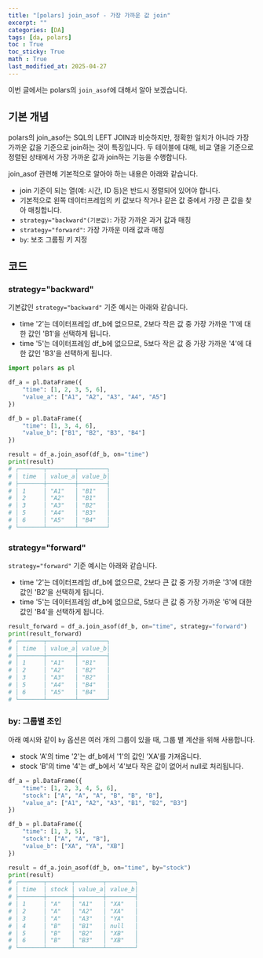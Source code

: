 ```yaml
---
title: "[polars] join_asof - 가장 가까운 값 join"
excerpt: ""
categories: [DA]
tags: [da, polars]
toc : True
toc_sticky: True
math : True
last_modified_at: 2025-04-27
---
```


이번 글에서는 polars의 `join_asof`에 대해서 알아 보겠습니다.

## 기본 개념
polars의 join_asof는 SQL의 LEFT JOIN과 비슷하지만, 정확한 일치가 아니라 가장 가까운 값을 기준으로 join하는 것이 특징입니다. 두 테이블에 대해, 비교 열을 기준으로 정렬된 상태에서 가장 가까운 값과 join하는 기능을 수행합니다. 

join_asof 관련해 기본적으로 알아야 하는 내용은 아래와 같습니다.
- join 기준이 되는 열(예: 시간, ID 등)은 반드시 정렬되어 있어야 합니다.
- 기본적으로 왼쪽 데이터프레임의 키 값보다 작거나 같은 값 중에서 가장 큰 값을 찾아 매칭합니다.
- `strategy="backward"(기본값)`: 가장 가까운 과거 값과 매칭
- `strategy="forward"`: 가장 가까운 미래 값과 매칭
- `by`: 보조 그룹핑 키 지정



## 코드
### strategy="backward"
기본값인 `strategy="backward"` 기준 예시는 아래와 같습니다. 

- time '2'는 데이터프레임 df_b에 없으므로, 2보다 작은 값 중 가장 가까운 '1'에 대한 값인 'B1'을 선택하게 됩니다. 
- time '5'는 데이터프레임 df_b에 없으므로, 5보다 작은 값 중 가장 가까운 '4'에 대한 값인 'B3'을 선택하게 됩니다.

```py
import polars as pl

df_a = pl.DataFrame({
    "time": [1, 2, 3, 5, 6],
    "value_a": ["A1", "A2", "A3", "A4", "A5"]
})

df_b = pl.DataFrame({
    "time": [1, 3, 4, 6],
    "value_b": ["B1", "B2", "B3", "B4"]
})

result = df_a.join_asof(df_b, on="time")
print(result)
# ┌───────┬────────┬────────┐
# │ time  │ value_a│ value_b│
# ├───────┼────────┼────────┤
# │ 1     │ "A1"   │ "B1"   │
# │ 2     │ "A2"   │ "B1"   │
# │ 3     │ "A3"   │ "B2"   │
# │ 5     │ "A4"   │ "B3"   │
# │ 6     │ "A5"   │ "B4"   │
# └───────┴────────┴────────┘
```

### strategy="forward"
`strategy="forward"` 기준 예시는 아래와 같습니다. 

- time '2'는 데이터프레임 df_b에 없으므로, 2보다 큰 값 중 가장 가까운 '3'에 대한 값인 'B2'을 선택하게 됩니다. 
- time '5'는 데이터프레임 df_b에 없으므로, 5보다 큰 값 중 가장 가까운 '6'에 대한 값인 'B4'을 선택하게 됩니다.

```py
result_forward = df_a.join_asof(df_b, on="time", strategy="forward")
print(result_forward)
# ┌───────┬────────┬────────┐
# │ time  │ value_a│ value_b│
# ├───────┼────────┼────────┤
# │ 1     │ "A1"   │ "B1"   │
# │ 2     │ "A2"   │ "B2"   │ 
# │ 3     │ "A3"   │ "B2"   │
# │ 5     │ "A4"   │ "B4"   │ 
# │ 6     │ "A5"   │ "B4"   │
# └───────┴────────┴────────┘
```

### by: 그룹별 조인
아래 예시와 같이 `by` 옵션은 여러 개의 그룹이 있을 때, 그룹 별 계산을 위해 사용합니다.

- stock 'A'의 time '2'는 df_b에서 '1'의 값인 'XA'를 가져옵니다.
- stock 'B'의 time '4'는 df_b에서 '4'보다 작은 값이 없어서 null로 처리됩니다.

```py
df_a = pl.DataFrame({
    "time": [1, 2, 3, 4, 5, 6],
    "stock": ["A", "A", "A", "B", "B", "B"],
    "value_a": ["A1", "A2", "A3", "B1", "B2", "B3"]
})

df_b = pl.DataFrame({
    "time": [1, 3, 5],
    "stock": ["A", "A", "B"],
    "value_b": ["XA", "YA", "XB"]
})

result = df_a.join_asof(df_b, on="time", by="stock")
print(result)
# ┌───────┬───────┬────────┬────────┐
# │ time  │ stock │ value_a│ value_b│
# ├───────┼───────┼────────┼────────┤
# │ 1     │ "A"   │ "A1"   │ "XA"   │
# │ 2     │ "A"   │ "A2"   │ "XA"   │
# │ 3     │ "A"   │ "A3"   │ "YA"   │
# │ 4     │ "B"   │ "B1"   │ null   │
# │ 5     │ "B"   │ "B2"   │ "XB"   │
# │ 6     │ "B"   │ "B3"   │ "XB"   │
# └───────┴───────┴────────┴────────┘
```